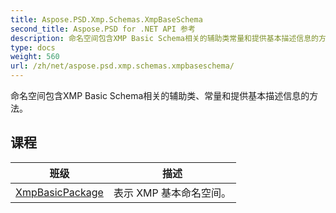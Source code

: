 ```yaml
---
title: Aspose.PSD.Xmp.Schemas.XmpBaseSchema
second_title: Aspose.PSD for .NET API 参考
description: 命名空间包含XMP Basic Schema相关的辅助类常量和提供基本描述信息的方法
type: docs
weight: 560
url: /zh/net/aspose.psd.xmp.schemas.xmpbaseschema/
---
```

命名空间包含XMP Basic Schema相关的辅助类、常量和提供基本描述信息的方法。

## 课程

| 班级 | 描述 |
| --- | --- |
| [XmpBasicPackage](./xmpbasicpackage/) | 表示 XMP 基本命名空间。 |



